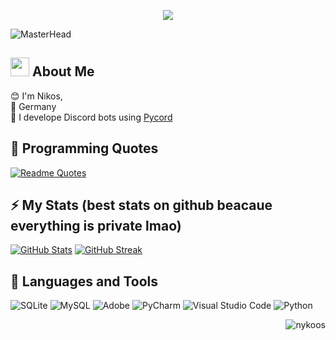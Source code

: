 <p align="center" href="https://git.io/typing-svg">
  <img align="center" src="https://readme-typing-svg.herokuapp.com?font=Sono&pause=1000&color=FFFFFFC8&center=true&vCenter=true&width=435&lines=%E2%9D%A4%EF%B8%8F+Python;%F0%9F%92%A5+Discord+Bot+Coding;%E2%AD%90++Student;%F0%9F%94%9D+Pycord"/>
</p>


![MasterHead](https://i.imgur.com/ZB9Mgvo.png)


## <img src="https://raw.githubusercontent.com/MartinHeinz/MartinHeinz/master/wave.gif" width="30px"> About Me
😊 I'm Nikos,\
📌 Germany\
🎩 I develope Discord bots using [Pycord](https://github.com/Pycord-Development/pycord)


## 🌻 Programming Quotes
[![Readme Quotes](https://quotes-github-readme.vercel.app/api?type=horizontal&theme=dark)](https://github.com/piyushsuthar/github-readme-quotes)


## ⚡ My Stats (best stats on github beacaue everything is private lmao)
[![GitHub Stats](https://github-readme-stats.vercel.app/api?username=nykoos&count_private=true&show_icons=true&theme=transparent)](https://github.com/anuraghazra/github-readme-stats)
[![GitHub Streak](https://github-readme-streak-stats.herokuapp.com?user=nykoos&theme=transparent)](https://git.io/streak-stats)



## 📜 Languages and Tools
![SQLite](https://img.shields.io/badge/sqlite-%2307405e.svg?style=for-the-badge&logo=sqlite&logoColor=white)
![MySQL](https://img.shields.io/badge/mysql-%2300f.svg?style=for-the-badge&logo=mysql&logoColor=white)
![Adobe](https://img.shields.io/badge/adobe-%23FF0000.svg?style=for-the-badge&logo=adobe&logoColor=white)
![PyCharm](https://img.shields.io/badge/pycharm-143?style=for-the-badge&logo=pycharm&logoColor=black&color=black&labelColor=green)
![Visual Studio Code](https://img.shields.io/badge/Visual%20Studio%20Code-0078d7.svg?style=for-the-badge&logo=visual-studio-code&logoColor=white)
![Python](https://img.shields.io/badge/python-3670A0?style=for-the-badge&logo=python&logoColor=ffdd54)

<p align="right">
  <img align="center" src="https://komarev.com/ghpvc/?username=nykoos&label=Profile%20views&color=0e75b6&style=flat" alt="nykoos"/>
</p>
